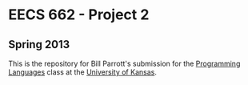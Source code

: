 # EECS 662 - Project 2
## Spring 2013

This is the repository for Bill Parrott's submission for the [Programming Languages](http://www.ittc.ku.edu/~alex/teaching/eecs662/eecs662.php) class at the [University of Kansas](http://www.ku.edu/).